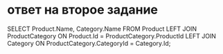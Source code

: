 # ответ на второе задание
SELECT Product.Name, Category.Name
FROM Product
LEFT JOIN ProductCategory ON Product.Id = ProductCategory.ProductId
LEFT JOIN Category ON ProductCategory.CategoryId = Category.Id;
